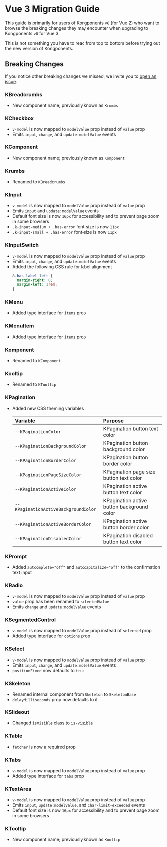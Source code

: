 # Vue 3 Migration Guide

This guide is primarily for users of Kongponents `v6` (for Vue 2) who want to browse the breaking changes they may encounter when upgrading to Kongponents `v8` for Vue 3.

This is not something you have to read from top to bottom before trying out the new version of Kongponents.

## Breaking Changes

If you notice other breaking changes we missed, we invite you to [open an issue](https://github.com/Kong/kongponents/issues).

### KBreadcrumbs

- New component name; previously known as `Krumbs`

### KCheckbox

- `v-model` is now mapped to `modelValue` prop instead of `value` prop
- Emits `input`, `change`, and `update:modelValue` events

### KComponent

- New component name; previously known as `Komponent`

### Krumbs

- Renamed to `KBreadcrumbs`


### KInput

- `v-model` is now mapped to `modelValue` prop instead of `value` prop
- Emits `input` and `update:modelValue` events
- Default font size is now `16px` for accessibility and to prevent page zoom in some browsers
- `.k-input-medium + .has-error` font-size is now `11px`
- `.k-input-small + .has-error` font-size is now `11px`

### KInputSwitch

- `v-model` is now mapped to `modelValue` prop instead of `value` prop
- Emits `input`, `change`, and `update:modelValue` events
- Added the following CSS rule for label alignment
    ```scss
    &.has-label-left {
      margin-right: 0;
      margin-left: 1rem;
    }
    ```

### KMenu

- Added type interface for `items` prop

### KMenuItem

- Added type interface for `items` prop

### Komponent

- Renamed to `KComponent`

### Kooltip

- Renamed to `KTooltip`

### KPagination

- Added new CSS theming variables

    | Variable | Purpose
    |:-------- |:-------
    | `--KPaginationColor`| KPagination button text color
    | `--KPaginationBackgroundColor`| KPagination button background color
    | `--KPaginationBorderColor`| KPagination button border color
    | `--KPaginationPageSizeColor`| KPagination page size button text color
    | `--KPaginationActiveColor`| KPagination active button text color
    | `--KPaginationActiveBackgroundColor`| KPagination active button background color
    | `--KPaginationActiveBorderColor`| KPagination active button border color
    | `--KPaginationDisabledColor`| KPagination disabled button text color

### KPrompt

- Added `autcomplete="off"` and `autocapitalize="off"` to the confirmation text input

### KRadio

- `v-model` is now mapped to `modelValue` prop instead of `value` prop
- `value` prop has been renamed to `selectedValue`
- Emits `change` and `update:modelValue` events

### KSegmentedControl

- `v-model` is now mapped to `modelValue` prop instead of `selected` prop
- Added type interface for `options` prop

### KSelect

- `v-model` is now mapped to `modelValue` prop instead of `value` prop
- Emits `input`, `change`, and `update:modelValue` events
- `positionFixed` now defaults to `true`

### KSkeleton

- Renamed internal component from `Skeleton` to `SkeletonBase`
- `delayMilliseconds` prop now defaults to `0`

### KSlideout

- Changed `isVisible` class to `is-visible`

### KTable

- `fetcher` is now a required prop

### KTabs

- `v-model` is now mapped to `modelValue` prop instead of `value` prop
- Added type interface for `tabs` prop

### KTextArea

- `v-model` is now mapped to `modelValue` prop instead of `value` prop
- Emits `input`, `update:modelValue`, and `char-limit-exceeded` events
- Default font size is now `16px` for accessibility and to prevent page zoom in some browsers

### KTooltip

- New component name; previously known as `Kooltip`
